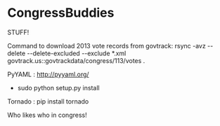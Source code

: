 CongressBuddies
===============

STUFF!

Command to download 2013 vote records from govtrack:
rsync -avz --delete --delete-excluded --exclude *.xml govtrack.us::govtrackdata/congress/113/votes .

PyYAML : http://pyyaml.org/
- sudo python setup.py install

Tornado : pip install tornado

Who likes who in congress!
